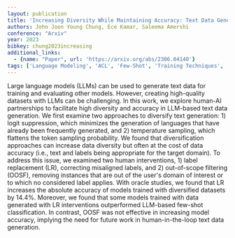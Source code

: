 ```yaml
---
layout: publication
title: 'Increasing Diversity While Maintaining Accuracy: Text Data Generation With Large Language Models And Human Interventions'
authors: John Joon Young Chung, Ece Kamar, Saleema Amershi
conference: "Arxiv"
year: 2023
bibkey: chung2023increasing
additional_links:
  - {name: "Paper", url: 'https://arxiv.org/abs/2306.04140'}
tags: ['Language Modeling', 'ACL', 'Few-Shot', 'Training Techniques', 'Applications']
---
```

Large language models (LLMs) can be used to generate text data for training
and evaluating other models. However, creating high-quality datasets with LLMs
can be challenging. In this work, we explore human-AI partnerships to
facilitate high diversity and accuracy in LLM-based text data generation. We
first examine two approaches to diversify text generation: 1) logit
suppression, which minimizes the generation of languages that have already been
frequently generated, and 2) temperature sampling, which flattens the token
sampling probability. We found that diversification approaches can increase
data diversity but often at the cost of data accuracy (i.e., text and labels
being appropriate for the target domain). To address this issue, we examined
two human interventions, 1) label replacement (LR), correcting misaligned
labels, and 2) out-of-scope filtering (OOSF), removing instances that are out
of the user's domain of interest or to which no considered label applies. With
oracle studies, we found that LR increases the absolute accuracy of models
trained with diversified datasets by 14.4%. Moreover, we found that some models
trained with data generated with LR interventions outperformed LLM-based
few-shot classification. In contrast, OOSF was not effective in increasing
model accuracy, implying the need for future work in human-in-the-loop text
data generation.
